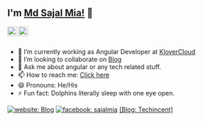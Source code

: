 ## I'm [Md Sajal Mia!](https://techincent.com/author/sajalmia/) 👋

<a href="https://www.linkedin.com/in/sajalmia381">
  <img align="left" alt="Hardik's Linkdein" width="22px" src="https://cdn.jsdelivr.net/npm/simple-icons@v3/icons/linkedin.svg" />
</a>
<a href="https://www.facebook.com/sajalmia381">
  <img align="left" alt="Hardik's Facebook" width="22px" src="https://cdn.jsdelivr.net/npm/simple-icons@v3/icons/facebook.svg" />
</a>
<br/>
<br/>

- 🔭 I’m currently working as Angular Developer at [KloverCloud](https://klovercloud.com/)
- 👯 I’m looking to collaborate on [Blog](https://www.techincent.com)
- 💬 Ask me about angular or any tech related stuff.
- 📫 How to reach me: [Click here](https://www.linkedin.com/in/sajalmia381/)
- 😄 Pronouns: He/His
- ⚡ Fun fact: Dolphins literally sleep with one eye open.

[![website: Blog](https://img.shields.io/twitter/url?label=sajalmia381&logo=linkedin&style=social&url=https%3A%2F%2Fwww.linkedin.com%2Fin%2Fsajalmia381%2F)](https://www.linkedin.com/in/sajalmia381/)
[![facebook: sajalmia](https://img.shields.io/twitter/url?label=sajalmia381&logo=facebook&style=social&url=https%3A%2F%2Fwww.facebook.com%2Fsajalmia381)](https://www.facebook.com/sajalmia381)
[[Blog: Techincent]](https://techincent.com/)
